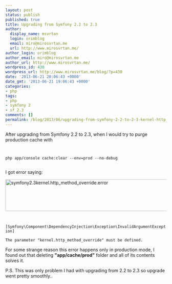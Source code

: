 ```yaml
---
layout: post
status: publish
published: true
title: Upgrading from Symfony 2.2 to 2.3
author:
  display_name: msvrtan
  login: orimblog
  email: miro@mirosvrtan.me
  url: http://www.mirosvrtan.me/
author_login: orimblog
author_email: miro@mirosvrtan.me
author_url: http://www.mirosvrtan.me/
wordpress_id: 430
wordpress_url: http://www.mirosvrtan.me/blog/?p=430
date: '2013-06-21 20:06:43 +0000'
date_gmt: '2013-06-21 19:06:43 +0000'
categories:
- php
tags:
- php
- symfony 2
- sf 2.3
comments: []
permalink: /blog/2013/06/upgrading-from-symfony-2-2-to-2-3-kernel-http_method_override-problem/
---
```

<p>After upgrading from Symfony 2.2 to 2.3, when I would try to purge production cache with</p>
<p><code lang="php"><br />
php app/console cache:clear --env=prod --no-debug<br />
</code></p>
<p>I got error saying:</p>
<p><a href="http://www.mirosvrtan.me/blog/wp-content/uploads/2013/06/symfony2.3kernel.http_method_override.error_.png"><img src="http://www.mirosvrtan.me/blog/wp-content/uploads/2013/06/symfony2.3kernel.http_method_override.error_.png" alt="symfony2.3kernel.http_method_override.error" width="648" height="99" class="alignleft size-full wp-image-432" /></a></p>
<p><code lang="php"><br />
[Symfony\Component\DependencyInjection\Exception\InvalidArgumentException]<br />
The parameter "kernel.http_method_override" must be defined.</code></p>
<p>For some strange reason this error happens only in production mode, I found out that deleting <strong>"app/cache/prod"</strong> folder and all of its contents solves it.</p>
<p>P.S. This was only problem I had with upgrading from 2.2 to 2.3 so upgrade went pretty smoothly..</p>
